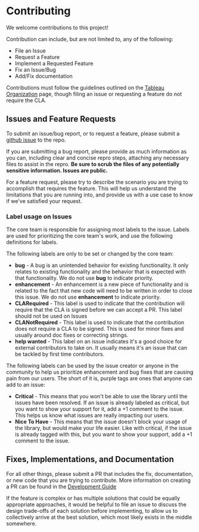 # Contributing

We welcome contributions to this project!

Contribution can include, but are not limited to, any of the following:

* File an Issue
* Request a Feature
* Implement a Requested Feature
* Fix an Issue/Bug
* Add/Fix documentation

Contributions must follow the guidelines outlined on the [Tableau Organization](http://tableau.github.io/) page, though filing an issue or requesting
a feature do not require the CLA.

## Issues and Feature Requests

To submit an issue/bug report, or to request a feature, please submit a [github issue](https://github.com/tableau/server-client-python/issues) to the repo.

If you are submitting a bug report, please provide as much information as you can, including clear and concise repro steps, attaching any necessary
files to assist in the repro.  **Be sure to scrub the files of any potentially sensitive information.  Issues are public.**

For a feature request, please try to describe the scenario you are trying to accomplish that requires the feature.  This will help us understand
the limitations that you are running into, and provide us with a use case to know if we've satisfied your request.

### Label usage on Issues

The core team is responsible for assigning most labels to the issue.  Labels
are used for prioritizing the core team's work, and use the following
definitions for labels.

The following labels are only to be set or changed by the core team:

* **bug** - A bug is an unintended behavior for existing functionality. It only relates to existing functionality and the behavior that is expected with that functionality.  We do not use **bug** to indicate priority.
* **enhancement** - An enhancement is a new piece of functionality and is related to the fact that new code will need to be written in order to close this issue.  We do not use **enhancement** to indicate priority.
* **CLARequired** - This label is used to indicate that the contribution will require that the CLA is signed before we can accept a PR.  This label should not be used on Issues
* **CLANotRequired** - This label is used to indicate that the contribution does not require a CLA to be signed.  This is used for minor fixes and usually around doc fixes or correcting strings.
* **help wanted** - This label on an issue indicates it's a good choice for external contributors to take on. It usually means it's an issue that can be tackled by first time contributors.

The following labels can be used by the issue creator or anyone in the
community to help us prioritize enhancement and bug fixes that are
causing pain from our users.  The short of it is, purple tags are ones that
anyone can add to an issue:

* **Critical** - This means that you won't be able to use the library until the issues have been resolved.  If an issue is already labeled as critical, but you want to show your support for it, add a +1 comment to the issue.  This helps us know what issues are really impacting our users.
* **Nice To Have** - This means that the issue doesn't block your usage of the library, but would make your life easier.  Like with critical, if the issue is already tagged with this, but you want to show your support, add a +1 comment to the issue.

## Fixes, Implementations, and Documentation

For all other things, please submit a PR that includes the fix, documentation, or new code that you are trying to contribute.  More information on
creating a PR can be found in the [Development Guide](docs/docs/dev-guide.md)

If the feature is complex or has multiple solutions that could be equally appropriate approaches, it would be helpful to file an issue to discuss the
design trade-offs of each solution before implementing, to allow us to collectively arrive at the best solution, which most likely exists in the middle
somewhere.
